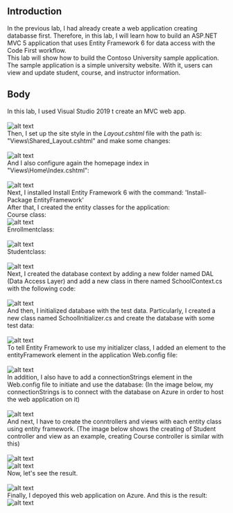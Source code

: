 ## Introduction
In the previous lab, I had already create a web application creating databasse first. Therefore, in this lab, I will learn how to build an ASP.NET MVC 5 application that uses Entity Framework 6 for data access with the Code First workflow. </br>
This lab will show how to build the Contoso University sample application. The sample application is a simple university website. With it, users can view and update student, course, and instructor information.
## Body
In this lab, I used Visual Studio 2019 t create an MVC web app. </br></br>
![alt text](https://github.com/hung1959/Lab4/blob/master/ContosoUniversity/Images/appcreate.PNG) </br>
Then, I set up the site style in the _Layout.cshtml_ file with the path is: "Views\Shared\_Layout.cshtml" and make some changes: </br></br>
![alt text](https://github.com/hung1959/Lab4/blob/master/ContosoUniversity/Images/setupstyle.PNG) </br>
And I also configure again the homepage index in "Views\Home\Index.cshtml": </br></br>
![alt text](https://github.com/hung1959/Lab4/blob/master/ContosoUniversity/Images/setupindex.PNG) </br>
Next, I installed Install Entity Framework 6 with the command: 'Install-Package EntityFramework' </br>
After that, I created the entity classes for the application: </br>
Course class:</br> ![alt text](https://github.com/hung1959/Lab4/blob/master/ContosoUniversity/Images/courseclass.PNG) </br>
Enrollmentclass:</br></br> ![alt text](https://github.com/hung1959/Lab4/blob/master/ContosoUniversity/Images/enrollmentclass.PNG) </br></center>
Studentclass:</br></br> ![alt text](https://github.com/hung1959/Lab4/blob/master/ContosoUniversity/Images/studentclass.PNG) </br>
Next, I created the database context by adding a new folder named DAL (Data Access Layer) and add a new class in there named SchoolContext.cs with the following code: </br></br>
![alt text](https://github.com/hung1959/Lab4/blob/master/ContosoUniversity/Images/schoolcontext.PNG) </br>
And then, I initialized database with the test data. Particularly, I created a new class named SchoolInitializer.cs and create the database with some test data: </br></br>
![alt text](https://github.com/hung1959/Lab4/blob/master/ContosoUniversity/Images/testdata.PNG) </br>
To tell Entity Framework to use my initializer class, I added an element to the entityFramework element in the application Web.config file: </br></br>
![alt text](https://github.com/hung1959/Lab4/blob/master/ContosoUniversity/Images/addcontextelement.PNG) </br>
In addition, I also have to add a connectionStrings element in the Web.config file to initiate and use the database: (In the image below, my connectionStrings is to connect with the database on Azure in order to host the web application on it) </br></br>
![alt text](https://github.com/hung1959/Lab4/blob/master/ContosoUniversity/Images/connectionstrings.PNG) </br>
And next, I have to create the conntrollers and views with each entity class using entity framework. (The image below shows the creating of Student controller and view as an example, creating Course controller is similar with this) </br></br>
![alt text](https://github.com/hung1959/Lab4/blob/master/ContosoUniversity/Images/createcontrollers.PNG) </br>
![alt text](https://github.com/hung1959/Lab4/blob/master/ContosoUniversity/Images/addstudentcontroller.PNG) </br>
Now, let's see the result. </br></br>
![alt text](https://github.com/hung1959/Lab4/blob/master/ContosoUniversity/Images/result.gif) </br>
Finally, I depoyed this web application on Azure. And this is the result:
![alt text](https://github.com/hung1959/Lab4/blob/master/ContosoUniversity/Images/resultazure.gif) </br>
